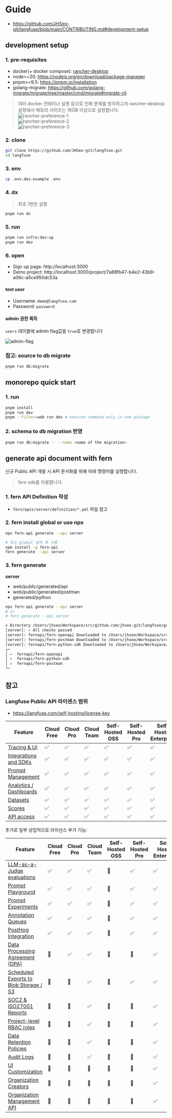 # Guide

- https://github.com/JHSeo-git/langfuse/blob/main/CONTRIBUTING.md#development-setup

## development setup

### 1. pre-requisites

- docker(+ docker compose): [rancher-desktop](https://rancherdesktop.io/)
- node>=20: https://nodejs.org/en/download/package-manager
- pnpm>=9.5: https://pnpm.io/installation
- golang-migrate: https://github.com/golang-migrate/migrate/tree/master/cmd/migrate#migrate-cli

> 여러 docker 컨테이너 실행 등으로 인해 문제를 방지하고자 rancher-desktop 설정에서 메모리 사이즈는 16GB 이상으로 설정합니다.  
> ![rancher-preference-1](./images/rancher-preference-1.png)  
> ![rancher-preference-2](./images/rancher-preference-2.png)  
> ![rancher-preference-3](./images/rancher-preference-3.png)

### 2. clone

```bash
git clone https://github.com/JHSeo-git/langfuse.git
cd langfuse
```

### 3. env

```bash
cp .env.dev.example .env
```

### 4. dx

> 최초 1번만 실행

```bash
pnpm run dx
```

### 5. run

```bash
pnpm run infra:dev:up
pnpm run dev
```

### 6. open

- Sign up page: http://localhost:3000
- Demo project: http://localhost:3000/project/7a88fb47-b4e2-43b8-a06c-a5ce950dc53a

#### test user

- Username: `demo@langfuse.com`
- Password: `password`

#### admin 권한 획득

`users` 테이블에 admin flag값을 `true`로 변경합니다

![admin-flag](./images/admin-flag.png)

### 참고: source to db migrate

```bash
pnpm run db:migrate
```

## monorepo quick start

### 1. run

```bash
pnpm install
pnpm run dev
pnpm --filter=web run dev # execute command only in one package
```

### 2. schema to db migration 반영

```bash
pnpm run db:migrate -- --name <name of the migration>
```

## generate api document with fern

신규 Public API 개발 시 API 문서화를 위해 아래 명령어를 실행합니다.

> fern sdk를 이용합니다.

### 1. fern API Definition 작성

- `fern/apis/server/definition/*.yml` 파일 참고

### 2. fern install global or use npx

```bash
npx fern-api generate --api server
```

```bash
# 또는 global 설치 후 사용
npm install -g fern-api
fern generate --api server
```

### 3. fern generate

**server**

- web/public/generated/api
- web/public/generated/postman
- generated/python

```bash
npx fern-api generate --api server
# or
# fern generate --api server

✔ Directory /Users/jhseo/Workspace/src/github.com/jhseo-git/langfuse/generated/python contains existing files that may be overwritten. Continue? yes
[server]: ✓ All checks passed
[server]: fernapi/fern-openapi Downloaded to /Users/jhseo/Workspace/src/github.com/jhseo-git/langfuse/web/public/generated/api
[server]: fernapi/fern-postman Downloaded to /Users/jhseo/Workspace/src/github.com/jhseo-git/langfuse/web/public/generated/postman
[server]: fernapi/fern-python-sdk Downloaded to /Users/jhseo/Workspace/src/github.com/jhseo-git/langfuse/generated/python
┌─
│ ✓  fernapi/fern-openapi
│ ✓  fernapi/fern-python-sdk
│ ✓  fernapi/fern-postman
└─
```

## 참고

### Langfuse Public API 라이센스 범위

- https://langfuse.com/self-hosting/license-key

| Feature                                                                | Cloud<br/>Free | Cloud<br/>Pro | Cloud<br/>Team | Self-Hosted<br/>OSS | Self-Hosted<br/>Pro | Self-Hosted<br/>Enterprise |
| ---------------------------------------------------------------------- | -------------- | ------------- | -------------- | ------------------- | ------------------- | -------------------------- |
| [Tracing & UI](https://langfuse.com/docs/tracing)                      | ✅             | ✅            | ✅             | ✅                  | ✅                  | ✅                         |
| [Integrations and SDKs](https://langfuse.com/docs/tracing)             | ✅             | ✅            | ✅             | ✅                  | ✅                  | ✅                         |
| [Prompt Management](https://langfuse.com/docs/prompts)                 | ✅             | ✅            | ✅             | ✅                  | ✅                  | ✅                         |
| [Analytics / Dashboards](https://langfuse.com/docs/analytics/overview) | ✅             | ✅            | ✅             | ✅                  | ✅                  | ✅                         |
| [Datasets](https://langfuse.com/docs/datasets/overview)                | ✅             | ✅            | ✅             | ✅                  | ✅                  | ✅                         |
| [Scores](https://langfuse.com/docs/scores/overview)                    | ✅             | ✅            | ✅             | ✅                  | ✅                  | ✅                         |
| [API access](https://langfuse.com/docs/query-traces)                   | ✅             | ✅            | ✅             | ✅                  | ✅                  | ✅                         |

추가로 일부 상업적으로 라이선스 부가 기능:

| Feature                                                                                       | Cloud<br/>Free | Cloud<br/>Pro | Cloud<br/>Team | Self-Hosted<br/>OSS | Self-Hosted<br/>Pro | Self-Hosted<br/>Enterprise |
| --------------------------------------------------------------------------------------------- | -------------- | ------------- | -------------- | ------------------- | ------------------- | -------------------------- |
| [LLM-as-a-Judge evaluations](https://langfuse.com/docs/scores/model-based-evals)              | ✅             | ✅            | ✅             | 🛑                  | ✅                  | ✅                         |
| [Prompt Playground](https://langfuse.com/docs/playground)                                     | ✅             | ✅            | ✅             | 🛑                  | ✅                  | ✅                         |
| [Prompt Experiments](https://langfuse.com/docs/datasets/prompt-experiments)                   | ✅             | ✅            | ✅             | 🛑                  | ✅                  | ✅                         |
| [Annotation Queues](https://langfuse.com/docs/scores/annotation#annotation-queues)            | ✅             | ✅            | ✅             | 🛑                  | ✅                  | ✅                         |
| [PostHog Integration](https://langfuse.com/docs/analytics/posthog)                            | ✅             | ✅            | ✅             | 🛑                  | ✅                  | ✅                         |
| [Data Processing Agreement (DPA)](https://langfuse.com/security)                              | 🛑             | ✅            | ✅             | 🛑                  | 🛑                  | ✅                         |
| [Scheduled Exports to Blob Storage / S3](https://langfuse.com/docs/query-traces#blob-storage) | 🛑             | 🛑            | ✅             | 🛑                  | ✅                  | ✅                         |
| [SOC2 & ISO27001 Reports](https://langfuse.com/security)                                      | 🛑             | 🛑            | ✅             | 🛑                  | 🛑                  | ✅                         |
| [Project-level RBAC roles](https://langfuse.com/docs/rbac)                                    | 🛑             | 🛑            | ✅             | 🛑                  | 🛑                  | ✅                         |
| [Data Retention Policies](https://langfuse.com/docs/data-retention)                           | 🛑             | 🛑            | ✅             | 🛑                  | 🛑                  | ✅                         |
| [Audit Logs](https://langfuse.com/changelog/2025-01-21-audit-logs)                            | 🛑             | 🛑            | ✅             | 🛑                  | 🛑                  | ✅                         |
| [UI Customization](https://langfuse.com/self-hosting/ui-customization)                        | 🛑             | 🛑            | 🛑             | 🛑                  | 🛑                  | ✅                         |
| [Organization Creators](https://langfuse.com/self-hosting/organization-creators)              | 🛑             | 🛑            | 🛑             | 🛑                  | 🛑                  | ✅                         |
| [Organization Management API](https://langfuse.com/self-hosting/organization-management-api)  | 🛑             | 🛑            | 🛑             | 🛑                  | 🛑                  | ✅                         |
